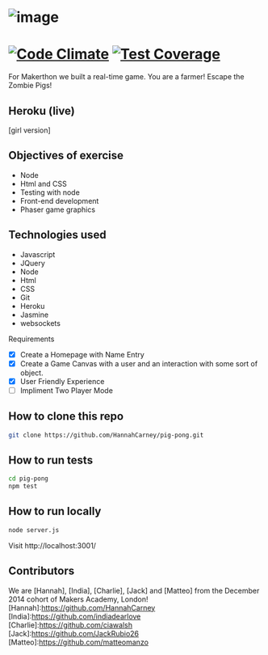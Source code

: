 ![image](https://github.com/ciawalsh/Pig-Pong/blob/master/public/image/logo.png?raw=true)
=============================================================
[![Code Climate](https://codeclimate.com/github/ciawalsh/Pig-Pong/badges/gpa.svg)](https://codeclimate.com/github/ciawalsh/Pig-Pong) [![Test Coverage](https://codeclimate.com/github/matteomanzo/PigPong/badges/coverage.svg)](https://codeclimate.com/github/matteomanzo/PigPong)
=============================================================

For Makerthon we built a real-time game. You are a farmer! Escape the Zombie Pigs!

Heroku (live)
------
[pig pong]: https://zombie-pig-pong.herokuapp.com/
[girl version]

Objectives of exercise
-----
* Node
 * Html and CSS
 * Testing with node
* Front-end development
* Phaser game graphics

Technologies used
----------
* Javascript
* JQuery
* Node
* Html
* CSS
* Git
* Heroku
* Jasmine
* websockets

Requirements
- [x] Create a Homepage with Name Entry
- [x] Create a Game Canvas with a user and an interaction with some sort of object.
- [x] User Friendly Experience
- [ ] Impliment Two Player Mode

How to clone this repo
----
```sh
git clone https://github.com/HannahCarney/pig-pong.git
```

How to run tests
----
```sh
cd pig-pong
npm test
```

How to run locally
----

```sh
node server.js
```

Visit http://localhost:3001/

Contributors
----
We are [Hannah], [India], [Charlie], [Jack] and [Matteo] from the December 2014 cohort of Makers Academy, London!
[Hannah]:https://github.com/HannahCarney
[India]:https://github.com/indiadearlove
[Charlie]:https://github.com/ciawalsh
[Jack]:https://github.com/JackRubio26
[Matteo]:https://github.com/matteomanzo
